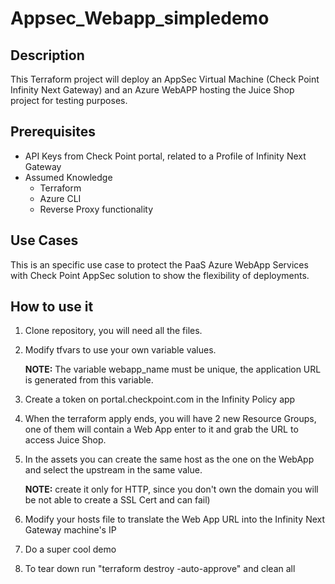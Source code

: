 # Appsec_Webapp_simpledemo
## Description

This Terraform project will deploy an AppSec Virtual Machine (Check Point Infinity Next Gateway) and an Azure WebAPP hosting the Juice Shop project for testing purposes.

## Prerequisites

- API Keys from Check Point portal, related to a Profile of Infinity Next Gateway
- Assumed Knowledge
    - Terraform
    - Azure CLI
    - Reverse Proxy functionality

## Use Cases
This is an specific use case to protect the PaaS Azure WebApp Services with Check Point AppSec solution to show the flexibility of deployments.

## How to use it

1. Clone repository, you will need all the files.
2. Modify tfvars to use your own variable values.

    **NOTE:** The variable webapp_name must be unique, the application URL is generated from this variable.
3. Create a token on portal.checkpoint.com in the Infinity Policy app
4. When the terraform apply ends, you will have 2 new Resource Groups, one of them will contain a Web App enter to it and grab the URL to access Juice Shop.
5. In the assets you can create the same host as the one on the WebApp and select the upstream in the same value. 

    **NOTE:** create it only for HTTP, since you don't own the domain you will be not able to create a SSL Cert and can fail)

6. Modify your hosts file to translate the Web App URL into the Infinity Next Gateway machine's IP
7. Do a super cool demo
8. To tear down run "terraform destroy -auto-approve" and clean all
